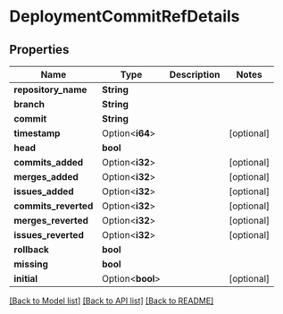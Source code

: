 # DeploymentCommitRefDetails

## Properties

Name | Type | Description | Notes
------------ | ------------- | ------------- | -------------
**repository_name** | **String** |  | 
**branch** | **String** |  | 
**commit** | **String** |  | 
**timestamp** | Option<**i64**> |  | [optional]
**head** | **bool** |  | 
**commits_added** | Option<**i32**> |  | [optional]
**merges_added** | Option<**i32**> |  | [optional]
**issues_added** | Option<**i32**> |  | [optional]
**commits_reverted** | Option<**i32**> |  | [optional]
**merges_reverted** | Option<**i32**> |  | [optional]
**issues_reverted** | Option<**i32**> |  | [optional]
**rollback** | **bool** |  | 
**missing** | **bool** |  | 
**initial** | Option<**bool**> |  | [optional]

[[Back to Model list]](../README.md#documentation-for-models) [[Back to API list]](../README.md#documentation-for-api-endpoints) [[Back to README]](../README.md)


